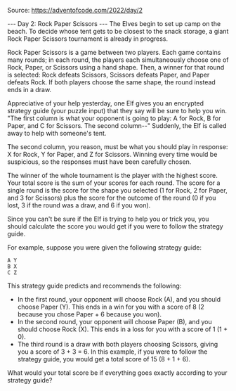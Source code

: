 Source: https://adventofcode.com/2022/day/2

--- Day 2: Rock Paper Scissors --- The Elves begin to set up camp on the beach.
To decide whose tent gets to be closest to the snack storage, a giant Rock
Paper Scissors tournament is already in progress.

Rock Paper Scissors is a game between two players. Each game contains many
rounds; in each round, the players each simultaneously choose one of Rock,
Paper, or Scissors using a hand shape. Then, a winner for that round is
selected: Rock defeats Scissors, Scissors defeats Paper, and Paper defeats
Rock. If both players choose the same shape, the round instead ends in a draw.

Appreciative of your help yesterday, one Elf gives you an encrypted strategy
guide (your puzzle input) that they say will be sure to help you win. "The
first column is what your opponent is going to play: A for Rock, B for Paper,
and C for Scissors. The second column--" Suddenly, the Elf is called away to
help with someone's tent.

The second column, you reason, must be what you should play in response: X for
Rock, Y for Paper, and Z for Scissors. Winning every time would be suspicious,
so the responses must have been carefully chosen.

The winner of the whole tournament is the player with the highest score. Your
total score is the sum of your scores for each round. The score for a single
round is the score for the shape you selected (1 for Rock, 2 for Paper, and 3
for Scissors) plus the score for the outcome of the round (0 if you lost, 3 if
the round was a draw, and 6 if you won).

Since you can't be sure if the Elf is trying to help you or trick you, you
should calculate the score you would get if you were to follow the strategy
guide.

For example, suppose you were given the following strategy guide:

```
A Y
B X
C Z
```

This strategy guide predicts and recommends the following:

- In the first round, your opponent will choose Rock (A), and you should choose
Paper (Y). This ends in a win for you with a score of 8 (2 because you chose
Paper + 6 because you won).
- In the second round, your opponent will choose
Paper (B), and you should choose Rock (X). This ends in a loss for you with a
score of 1 (1 + 0).
- The third round is a draw with both players choosing
Scissors, giving you a score of 3 + 3 = 6. In this example, if you were to
follow the strategy guide, you would get a total score of 15 (8 + 1 + 6).

What would your total score be if everything goes exactly according to your
strategy guide?


